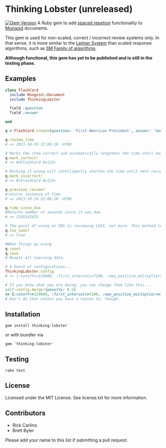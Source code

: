 Thinking Lobster (unreleased)
===
[![Gem Version](https://badge.fury.io/rb/thinking_lobster.png)](http://badge.fury.io/rb/thinking_lobster)
A Ruby gem to add [spaced repetion](http://en.wikipedia.org/wiki/Spaced_repetition) functionality to [Mongoid](http://mongoid.org/) documents.

This gem is used for non-scaled, correct / incorrect review systems only. In that sense, it is more similar to the [Leitner System](http://en.wikipedia.org/wiki/Leitner_system) than scaled response algorithms, such as [SM Family of algorithms](http://www.supermemo.com/english/ol/sm2.htm).

**Although functional, this gem has yet to be published and is still in the testing phase.**

Examples
---

```ruby
class FlashCard
  include Mongoid::Document
  include ThinkingLobster

  field :question
  field :answer

end

q = FlashCard.create(question: 'First American President', answer: 'George Washington')

q.review_time
# => 2013-10-19 22:06:28 -0700

# Marks the item correct and automatically lengthens the time until next review.
q.mark_correct!
# => #<FlashCard 0x123>

# Marking it wrong will intelligently shorten the time until next review.
q.mark_incorrect!
# => #<FlashCard 0x123>

q.previous_review?
#returns instance of Time
# => 2013-10-19 22:06:28 -0700

q.time_since_due
#Returns number of seconds since it was due
# => 2335243423

# The point of using an SRS is reviewing LESS, not more. This method lets you know if its not time to review yet...
q.too_soon?
# => true

#When things go wrong
q.reset
q.save
# Resets all learning data.

# A bunch of configurations...
ThinkingLobster.config
# => {:cutoff=>129600, :first_interval=>7200, :new_positive_multiplier=>2.0, :old_positive_multiplier=>1.25, :penalty=>0.25}

# If you know what you are doing, you can change them like this...
self.config.merge!(penalty: 0.5)
=> {:cutoff=>129600, :first_interval=>7200, :new_positive_multiplier=>2.0, :old_positive_multiplier=>1.25, :penalty=>0.5}
# Don't do that unless you have a reason to, though.

```

Installation
---

```
gem install thinking-lobster
```

or with bundler via

```gem 'thinking-lobster'```

Testing
---

```rake test```

License
---

Licensed under the MIT License. See license.txt for more information.

Contributors
---
 * Rick Carlino
 * Brett Byler

Please add your name to this list if submitting a pull request.
